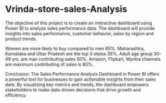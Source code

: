 # Vrinda-store-sales-Analysis
The objective of this project is to create an interactive dashboard using Power BI to analyze sales performance data. The dashboard will provide insights into sales performance, customer behavior, sales by region and product trends.

Women are more likely to buy compared to men 65%.
Maharashtra, Karnataka and Uttar Pradesh are the top 3 states 35%.
Adult age group 30-49 yrs. are max contributing sales 50%.
Amazon, Flipkart, Myntra channels are maximum contributing of sales is 80%.

Conclusion:
The Sales Performance Analysis Dashboard in Power BI offers a powerful tool for businesses to gain actionable insights from their sales data. By visualizing key metrics and trends, the dashboard empowers stakeholders to make data-driven decisions that drive growth and efficiency.
